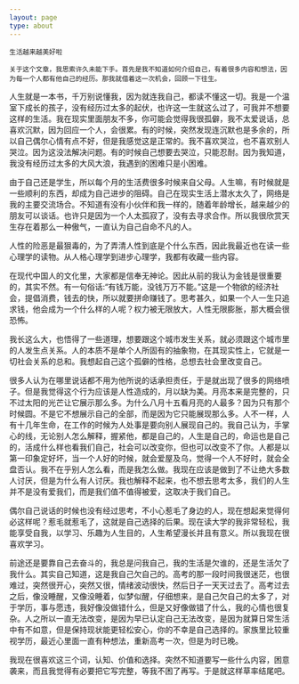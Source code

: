 ```yaml
---
layout: page
type: about
---
```


  	生活越来越美好啦

	关于这个文章，我思索许久未能下手。首先是我不知道如何介绍自己，有着很多内容和想法，因为每一个人都有他自己的经历。那我就借着这一次机会，回顾一下往生。

​		人生就是一本书，千万别说懂我，因为就连我自己，都读不懂这一切。我是一个温室下成长的孩子，没有经历过太多的起伏，也许这一生就这么过了，可我并不想要这样的生活。我在现实里面朋友不多，你可能会觉得我很孤僻，我不太爱说话，总喜欢沉默，因为回应一个人，会很累。有的时候，突然发现连沉默也是多余的，所以自己偶尔心情有点不好，但是我感觉这是正常的。我不喜欢哭泣，也不喜欢别人哭泣。因为这没法解决问题。有的时候自己想要去哭泣，只能忍耐。因为我知道，我没有经历过太多的大风大浪，我遇到的困难只是小困难。

​		由于自己还是学生，所以每个月的生活费很多时候来自父母。人生嘛，有时候就是一些顺利的东西，却成为自己进步的阻碍。自己在现实生活上潜水太久了，网络是我的主要交流场合。不知道有没有小伙伴和我一样的，随着年龄增长，越来越少的朋友可以谈话。也许只是因为一个人太孤寂了，没有去寻求合作。所以我很欣赏天生存在着那么一种傲气，一直认为自己自命不凡的人。

​		人性的险恶是最狠毒的，为了弄清人性到底是个什么东西，因此我最近也在读一些心理学的读物。从人格心理学到进步心理学，我都有收藏一些内容。

​		在现代中国人的文化里，大家都是信奉无神论。因此从前的我认为金钱是很重要的，其实不然。有一句俗话:“有钱万能，没钱万万不能。”这是一个物欲的经济社会，提倡消费，钱去的快，所以就要拼命赚钱了。思考甚久，如果一个人一生只追求钱，他会成为一个什么样的人呢？权力被无限放大，人性无限膨胀，那大概会很恐怖。

​		我长这么大，也悟得了一些道理，想要跟这个城市发生关系，就必须跟这个城市里的人发生点关系。人的本质不是单个人所固有的抽象物，在其现实性上，它就是一切社会关系的总和。我想起自己这个孤僻的性格，总想去社会里改变自己。

​		很多人认为在哪里说话都不用为他所说的话承担责任，于是就出现了很多的网络喷子。但是我觉得这个行为应该是人性造成的，月以缺为美。月亮本来是完整的，只不过太阳的光芒让它展示那么多。为什么八月十五看月亮的人最多？因为只有那个时候圆。不是它不想展示自己的全部，而是因为它只能展现那么多。人不一样，人有十几年生命，在工作的时候为人处事是要向别人展现自己的。我自己认为，手掌心的线，无论别人怎么解释，握紧他，都是自己的，人生是自己的，命运也是自己的，活成什么样也看我们自己，社会可以改变你，但也可以改变不了你。人都是以第一印象定好坏，当一个人好的时候，就会爱屋及乌，觉得一个人不好时，就会全盘否认。我不在乎别人怎么看，而是我怎么做。我现在应该是做到了不让绝大多数人讨厌，但是为什么有人讨厌。我也解释不起来，也不想去思考太多，我们的人生并不是没有爱我们，而是我们值不值得被爱，这取决于我们自己。

​		偶尔自己说话的时候也没有经过思考，不小心惹毛了身边的人，现在想起来觉得何必这样呢？惹毛就惹毛了，这就是自己选择的后果。现在读大学的我非常轻松，我能享受自我，以学习、乐趣为人生目的，人生希望漫长并且有意义。所以我现在很喜欢学习。

​		前途还是要靠自己去奋斗的，我总是问我自己，我的生活是欠谁的，还是生活欠了我什么。其实自己知道，这是我自己欠自己的。高考的那一段时间我很迷茫，也很难过，突然很开心，突然又很，情绪波动很快，然后日子一天天过去了。高考过去之后，像没睡醒，又像没睡着，似梦似醒，仔细想来，是自己欠自己的太多了，对于学历，事与愿违，我好像没做错什么，但是又好像做错了什么，我的心情也很复杂。人之所以一直无法改变，是因为早已认定自己无法改变，是因为就算日常生活中有不如意，但是保持现状能更轻松安心，你的不幸是自己选择的。家族里比较重视学历，最近心里面一直有种想法，重新高考一次，但是为时已晚。

​		我现在很喜欢这三个词，认知、价值和选择。突然不知道要写一些什么内容，困意袭来，而且我觉得有必要把它写完整，等我不困了再写。于是就这样草率结尾吧。

